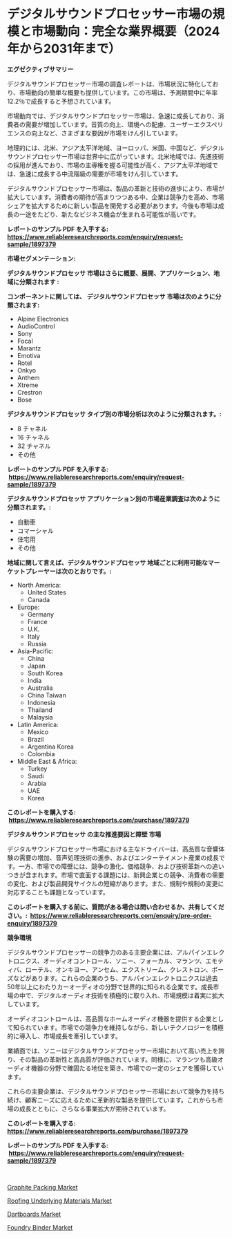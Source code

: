 <p><h1>デジタルサウンドプロセッサー市場の規模と市場動向：完全な業界概要（2024年から2031年まで）</h1></p><p><strong>エグゼクティブサマリー</strong></p>
<p><p>デジタルサウンドプロセッサー市場の調査レポートは、市場状況に特化しており、市場動向の簡単な概要も提供しています。この市場は、予測期間中に年率12.2％で成長すると予想されています。</p><p>市場動向では、デジタルサウンドプロセッサー市場は、急速に成長しており、消費者の需要が増加しています。音質の向上、環境への配慮、ユーザーエクスペリエンスの向上など、さまざまな要因が市場をけん引しています。</p><p>地理的には、北米、アジア太平洋地域、ヨーロッパ、米国、中国など、デジタルサウンドプロセッサー市場は世界中に広がっています。北米地域では、先進技術の採用が進んでおり、市場の主導権を握る可能性が高く、アジア太平洋地域では、急速に成長する中流階級の需要が市場をけん引しています。</p><p>デジタルサウンドプロセッサー市場は、製品の革新と技術の進歩により、市場が拡大しています。消費者の期待が高まりつつある中、企業は競争力を高め、市場シェアを拡大するために新しい製品を開発する必要があります。今後も市場は成長の一途をたどり、新たなビジネス機会が生まれる可能性が高いです。</p></p>
<p><strong>レポートのサンプル PDF を入手する: <a href="https://www.reliableresearchreports.com/enquiry/request-sample/1897379">https://www.reliableresearchreports.com/enquiry/request-sample/1897379</a></strong></p>
<p><strong>市場セグメンテーション:</strong></p>
<p><strong> デジタルサウンドプロセッサ 市場はさらに概要、展開、アプリケーション、地域に分類されます :</strong></p>
<p><strong>コンポーネントに関しては、 デジタルサウンドプロセッサ 市場は次のように分類されます: &nbsp;</strong></p>
<p><ul><li>Alpine Electronics</li><li>AudioControl</li><li>Sony</li><li>Focal</li><li>Marantz</li><li>Emotiva</li><li>Rotel</li><li>Onkyo</li><li>Anthem</li><li>Xtreme</li><li>Crestron</li><li>Bose</li></ul></p>
<p><strong> デジタルサウンドプロセッサ タイプ別の市場分析は次のように分類されます。:</strong></p>
<p><ul><li>8 チャネル</li><li>16 チャネル</li><li>32 チャネル</li><li>その他</li></ul></p>
<p><strong>レポートのサンプル PDF を入手する: &nbsp;<a href="https://www.reliableresearchreports.com/enquiry/request-sample/1897379">https://www.reliableresearchreports.com/enquiry/request-sample/1897379</a></strong></p>
<p><strong> デジタルサウンドプロセッサ アプリケーション別の市場産業調査は次のように分類されます。:</strong></p>
<p><ul><li>自動車</li><li>コマーシャル</li><li>住宅用</li><li>その他</li></ul></p>
<p><strong>地域に関して言えば、デジタルサウンドプロセッサ 地域ごとに利用可能なマーケットプレーヤーは次のとおりです。:</strong></p>
<p><ul>
    <li>
        North America:
        <ul>
            <li>United States</li>
            <li>Canada</li>
        </ul>
    </li>
    <li>
        Europe:
        <ul>
            <li>Germany</li>
            <li>France</li>
            <li>U.K.</li>
            <li>Italy</li>
            <li>Russia</li>
        </ul>
    </li>
    <li>
        Asia-Pacific:
        <ul>
            <li>China</li>
            <li>Japan</li>
            <li>South Korea</li>
            <li>India</li>
            <li>Australia</li>
            <li>China Taiwan</li>
            <li>Indonesia</li>
            <li>Thailand</li>
            <li>Malaysia</li>
        </ul>
    </li>
    <li>
        Latin America:
        <ul>
            <li>Mexico</li>
            <li>Brazil</li>
            <li>Argentina Korea</li>
            <li>Colombia</li>
        </ul>
    </li>
    <li>
        Middle East & Africa:
        <ul>
            <li>Turkey</li>
            <li>Saudi</li>
            <li>Arabia</li>
            <li>UAE</li>
            <li>Korea</li>
        </ul>
    </li>
    </ul></p>
<p><strong>このレポートを購入する: &nbsp;<a href="https://www.reliableresearchreports.com/purchase/1897379">https://www.reliableresearchreports.com/purchase/1897379</a></strong></p>
<p><strong>デジタルサウンドプロセッサ の主な推進要因と障壁 市場</strong></p>
<p><p>デジタルサウンドプロセッサー市場における主なドライバーは、高品質な音響体験の需要の増加、音声処理技術の進歩、およびエンターテイメント産業の成長です。一方、市場での障壁には、競争の激化、価格競争、および技術革新への追いつきが含まれます。市場で直面する課題には、新興企業との競争、消費者の需要の変化、および製品開発サイクルの短縮があります。また、規制や規制の変更に対応することも課題となっています。</p></p>
<p><strong>このレポートを購入する前に、質問がある場合は問い合わせるか、共有してください。:&nbsp; <a href="https://www.reliableresearchreports.com/enquiry/pre-order-enquiry/1897379">https://www.reliableresearchreports.com/enquiry/pre-order-enquiry/1897379</a></strong></p>
<p><strong>競争環境</strong></p>
<p><p>デジタルサウンドプロセッサーの競争力のある主要企業には、アルパインエレクトロニクス、オーディオコントロール、ソニー、フォーカル、マランツ、エモティバ、ローテル、オンキヨー、アンセム、エクストリーム、クレストロン、ボーズなどがあります。これらの企業のうち、アルパインエレクトロニクスは過去50年以上にわたりカーオーディオの分野で世界的に知られる企業です。成長市場の中で、デジタルオーディオ技術を積極的に取り入れ、市場規模は着実に拡大しています。</p><p>オーディオコントロールは、高品質なホームオーディオ機器を提供する企業として知られています。市場での競争力を維持しながら、新しいテクノロジーを積極的に導入し、市場成長を牽引しています。</p><p>業績面では、ソニーはデジタルサウンドプロセッサー市場において高い売上を誇り、その製品の革新性と高品質が評価されています。同様に、マランツも高級オーディオ機器の分野で確固たる地位を築き、市場での一定のシェアを獲得しています。</p><p>これらの主要企業は、デジタルサウンドプロセッサー市場において競争力を持ち続け、顧客ニーズに応えるために革新的な製品を提供しています。これからも市場の成長とともに、さらなる事業拡大が期待されています。</p></p>
<p><strong>このレポートを購入する: &nbsp; <a href="https://www.reliableresearchreports.com/purchase/1897379">https://www.reliableresearchreports.com/purchase/1897379</a></strong></p>
<p><strong>レポートのサンプル PDF を入手する: &nbsp;<a href="https://www.reliableresearchreports.com/enquiry/request-sample/1897379">https://www.reliableresearchreports.com/enquiry/request-sample/1897379</a></strong><strong></strong></p>
<p>&nbsp;</p>
<p><p><a href="https://shimmer-gardenia-37a.notion.site/Global-Graphite-Packing-Market-by-Types-Applications-and-Major-Players-with-Regional-Growth-Rate--f87fa0996f1642bda0a9207de5badd30">Graphite Packing Market</a></p><p><a href="https://github.com/arionmp/Market-Research-Report-List-2/blob/main/roofing-underlying-materials-market.md">Roofing Underlying Materials Market</a></p><p><a href="https://view.publitas.com/reportprime-1/global-dartboards-market-size-and-market-trends-insights-and-projections-from-2023-to-2030/">Dartboards Market</a></p><p><a href="https://github.com/markusgodoy/Market-Research-Report-List-2/blob/main/foundry-binder-market.md">Foundry Binder Market</a></p></p>